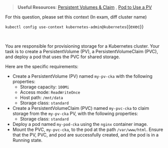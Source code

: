 
> <strong>Useful Resources</strong>: [Persistent Volumes & Claim](https://kubernetes.io/docs/concepts/storage/persistent-volumes/) , [Pod to Use a PV](https://kubernetes.io/docs/tasks/configure-pod-container/configure-persistent-volume-storage/)

For this question, please set this context (In exam, diff cluster name)

`kubectl config use-context kubernetes-admin@kubernetes`{{exec}}

<br>

You are responsible for provisioning storage for a Kubernetes cluster. Your task is to create a PersistentVolume (PV), a PersistentVolumeClaim (PVC), and deploy a pod that uses the PVC for shared storage.

Here are the specific requirements:
* Create a PersistentVolume (PV) named `my-pv-cka` with the following properties:
    * Storage capacity: `100Mi`
    * Access mode: `ReadWriteOnce`
    * Host path: `/mnt/data`
    * Storage class: `standard`
* Create a PersistentVolumeClaim (PVC) named `my-pvc-cka` to claim storage from the `my-pv-cka` PV, with the following properties:
    * Storage class: `standard`
* Deploy a pod named `my-pod-cka` using the `nginx` container image.
* Mount the PVC, `my-pvc-cka`, to the pod at the path `/var/www/html`.
Ensure that the PV, PVC, and pod are successfully created, and the pod is in a Running state.